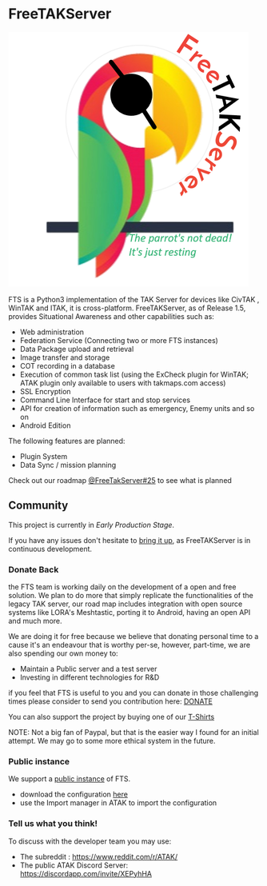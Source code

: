 # FreeTAKServer

![FTS Logo](FreeTakServerLogo.png)

FTS is a Python3 implementation of the TAK Server for devices like CivTAK , WinTAK and ITAK, it is cross-platform.
FreeTAKServer, as of Release 1.5, provides Situational Awareness and other capabilities such as:

-  Web administration 
- Federation Service (Connecting two or more FTS instances)
- Data Package upload and retrieval
- Image transfer and storage
- COT recording in a database
- Execution of common task list (using the ExCheck plugin for WinTAK; ATAK plugin only available to users with takmaps.com access)
- SSL Encryption
- Command Line Interface for start and stop services
- API for creation of information such as emergency, Enemy units and so on
- Android Edition

The following features are planned:
- Plugin System
- Data Sync / mission planning

Check out our roadmap [@FreeTakServer#25](https://github.com/FreeTAKTeam/FreeTakServer/issues/25) to see what is planned

## Community 
This project is currently in *Early Production Stage*.

If you have any issues don't hesitate to [bring it up](https://github.com/Tapawingo/FreeTakServer/issues), as FreeTAKServer is in continuous development.

### Donate Back
the FTS team is working  daily on the development of a open and free solution. We plan to do more that simply replicate the functionalities of the legacy TAK server, our road map includes integration with open source systems like LORA's Meshtastic, porting it to Android, having an open API and much more.

We are doing it for free because we believe that donating personal time to a cause it's an endeavour that is worthy per-se,
however, part-time, we are also spending our own money to:

- Maintain a Public server and a test server
- Investing in different technologies for R&D

if you feel that FTS is useful to you and you can donate in those challenging times please consider to send you contribution here:
[DONATE](https://www.paypal.com/cgi-bin/webscr?cmd=_donations&business=brothercorvo%40gmail.com&item_name=FreeTAKServer+R%26D&currency_code=CAD&source=url)

You can also support the project by buying one of our [T-Shirts](http://tee.pub/lic/elARpZYCmaw)

NOTE:
Not a big fan of Paypal, but that is the easier way I found for an initial attempt. 
We may go to some more ethical system in the future.

### Public instance
We support a [public instance](https://www.reddit.com/r/ATAK/wiki/index/freetakserver) of FTS.
- download the configuration [here](https://drive.google.com/file/d/1IK1LfPN13EWikHaMyOuDDwIerNGz-Wli)
- use the Import manager in ATAK to import the configuration

### Tell us what you think!
To discuss with the developer team you may use:

- The subreddit : https://www.reddit.com/r/ATAK/ 
- The public ATAK Discord Server: https://discordapp.com/invite/XEPyhHA



